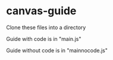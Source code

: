# canvas-guide

Clone these files into a directory

Guide with code is in "main.js"

Guide without code is in "mainnocode.js"

